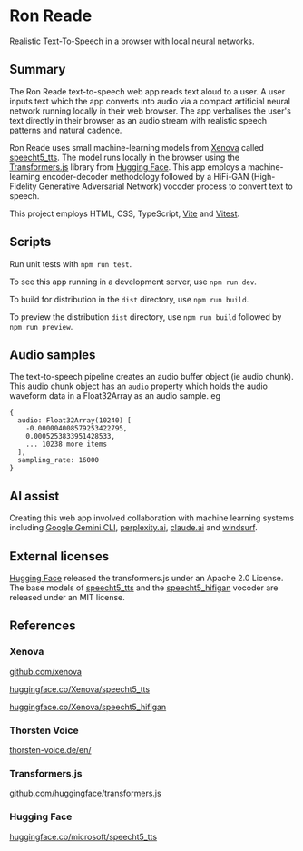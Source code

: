 # Ron Reade 
Realistic Text-To-Speech in a browser with local neural networks. 

## Summary 
The Ron Reade text-to-speech web app reads text aloud to a user. A user inputs text which the app converts into audio via a compact artificial neural network running locally in their web browser. The app verbalises the user's text directly in their browser as an audio stream with realistic speech patterns and natural cadence. 

Ron Reade uses small machine-learning models from [Xenova](https://github.com/xenova) called [speecht5_tts](https://huggingface.co/Xenova/speecht5_tts). The model runs locally in the browser using the [Transformers.js](https://github.com/huggingface/transformers.js) library from [Hugging Face](https://huggingface.co/). This app employs a machine-learning encoder-decoder methodology followed by a HiFi-GAN (High-Fidelity Generative Adversarial Network) vocoder process to convert text to speech. 

This project employs HTML, CSS, TypeScript, [Vite](https://en.wikipedia.org/wiki/Vite_(software)) and [Vitest](https://vitest.dev/). 

## Scripts

Run unit tests with `npm run test`.

To see this app running in a development server, use `npm run dev`. 

To build for distribution in the `dist` directory, use `npm run build`. 

To preview the distribution `dist` directory, use `npm run build` followed by `npm run preview`. 

## Audio samples 
The text-to-speech pipeline creates an audio buffer object (ie audio chunk). 
This audio chunk object has an `audio` property which holds the audio waveform data in a Float32Array as an audio sample. 
eg 
```
{
  audio: Float32Array(10240) [
    -0.000004008579253422795,
    0.0005253833951428533,
    ... 10238 more items
  ],
  sampling_rate: 16000
}
```

## AI assist
Creating this web app involved collaboration with machine learning systems including [Google Gemini CLI](https://gemini.google.com/), [perplexity.ai](https://www.perplexity.ai/), [claude.ai](https://claude.ai) and [windsurf](https://windsurf.com/). 

## External licenses
[Hugging Face](https://huggingface.co/) released the transformers.js under an Apache 2.0 License. The base models of [speecht5_tts](https://huggingface.co/microsoft/speecht5_tts) and the [speecht5_hifigan](https://huggingface.co/microsoft/speecht5_hifigan) vocoder are released under an MIT license. 

## References 

### Xenova 
[github.com/xenova](https://github.com/xenova) 

[huggingface.co/Xenova/speecht5_tts](https://huggingface.co/Xenova/speecht5_tts) 

[huggingface.co/Xenova/speecht5_hifigan](https://huggingface.co/Xenova/speecht5_hifigan) 

### Thorsten Voice 
[thorsten-voice.de/en/](https://thorsten-voice.de/en/) 

### Transformers.js 
[github.com/huggingface/transformers.js](https://github.com/huggingface/transformers.js) 

### Hugging Face 
[huggingface.co/microsoft/speecht5_tts](https://huggingface.co/microsoft/speecht5_tts) 
